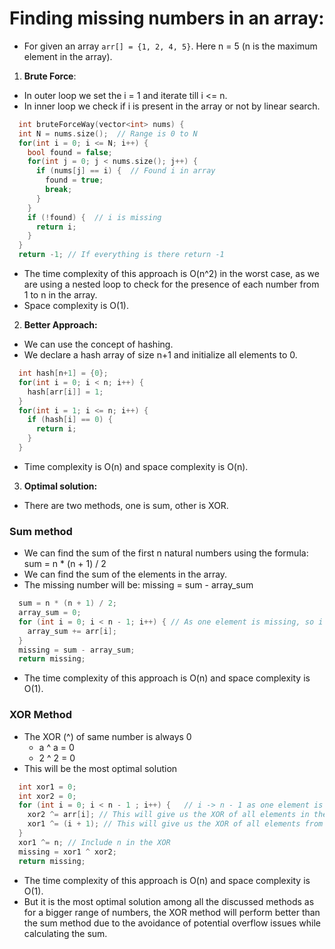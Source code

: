 # Finding missing numbers in an array:
- For given an array `arr[] = {1, 2, 4, 5}`. Here n = 5 (n is the maximum element in the array).
1. **Brute Force**:
  - In outer loop we set the i = 1 and iterate till i <= n.
  - In inner loop we check if i is present in the array or not by linear search.
  ```cpp
    int bruteForceWay(vector<int> nums) {
    int N = nums.size();  // Range is 0 to N
    for(int i = 0; i <= N; i++) {
      bool found = false;
      for(int j = 0; j < nums.size(); j++) {
        if (nums[j] == i) {  // Found i in array
          found = true;
          break;
        }
      }
      if (!found) {  // i is missing
        return i;
      }
    }
    return -1; // If everything is there return -1
  ```
  - The time complexity of this approach is O(n^2) in the worst case, as we are using a nested loop to check for the presence of each number from 1 to n in the array.
  - Space complexity is O(1).

2. **Better Approach:**
- We can use the concept of hashing.
- We declare a hash array of size n+1 and initialize all elements to 0.
```cpp
  int hash[n+1] = {0};
  for(int i = 0; i < n; i++) {
    hash[arr[i]] = 1;
  }
  for(int i = 1; i <= n; i++) {
    if (hash[i] == 0) {
      return i;
    }
  }
```
  - Time complexity is O(n) and space complexity is O(n).

3. **Optimal solution:**
- There are two methods, one is sum, other is XOR.

### Sum method
- We can find the sum of the first n natural numbers using the formula: sum = n * (n + 1) / 2
- We can find the sum of the elements in the array.
- The missing number will be: missing = sum - array_sum
```cpp
  sum = n * (n + 1) / 2;
  array_sum = 0;
  for (int i = 0; i < n - 1; i++) { // As one element is missing, so i will go less than n - 1
    array_sum += arr[i];
  }
  missing = sum - array_sum;
  return missing;
```
  - The time complexity of this approach is O(n) and space complexity is O(1).

### XOR Method
- The XOR (^) of same number is always 0
  - a ^ a = 0
  - 2 ^ 2 = 0
- This will be the most optimal solution
```cpp
  int xor1 = 0;
  int xor2 = 0;
  for (int i = 0; i < n - 1 ; i++) {   // i -> n - 1 as one element is missing
    xor2 ^= arr[i]; // This will give us the XOR of all elements in the array in xor2, so xor2 = arr[0] ^ arr[1] ^ ... ^ arr[n-2]
    xor1 ^= (i + 1); // This will give us the XOR of all elements from 1 to n in xor1, so xor1 = 1 ^ 2 ^ ... ^ n
  }
  xor1 ^= n; // Include n in the XOR
  missing = xor1 ^ xor2;
  return missing;
```
  - The time complexity of this approach is O(n) and space complexity is O(1).
  - But it is the most optimal solution among all the discussed methods as for a bigger range of numbers, the XOR method will perform better than the sum method due to the avoidance of potential overflow issues while calculating the sum.